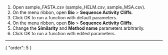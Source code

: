 1. Open sample_FASTA.csv (sample_HELM.csv, sample_MSA.csv).
2. On the menu ribbon, open **Bio** > **Sequence Activity Cliffs**.
3. Click OK to run a function with default parameters.
4. On the menu ribbon, open **Bio** > **Sequence Activity Cliffs**.
5. Change the **Similarity** and **Method name** parameters arbitrarily.
6. Click OK to run a function with edited parameters.
---
{
  "order": 5
}